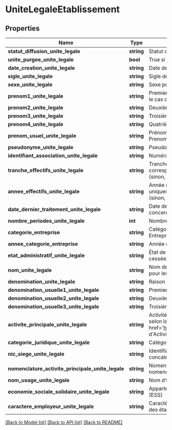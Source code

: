 # UniteLegaleEtablissement

## Properties
Name | Type | Description | Notes
------------ | ------------- | ------------- | -------------
**statut_diffusion_unite_legale** | **string** | Statut de diffusion de l’unité légale | [optional] 
**unite_purgee_unite_legale** | **bool** | True si l&#39;unité est une unité purgée | [optional] 
**date_creation_unite_legale** | **string** | Date de création de l&#39;unité légale, au format AAAA-MM-JJ | [optional] 
**sigle_unite_legale** | **string** | Sigle de l&#39;unité légale | [optional] 
**sexe_unite_legale** | **string** | Sexe pour les personnes physiques sinon null | [optional] 
**prenom1_unite_legale** | **string** | Premier prénom déclaré pour une personne physique, peut être null dans le cas d&#39;une unité purgée | [optional] 
**prenom2_unite_legale** | **string** | Deuxième prénom déclaré pour une personne physique | [optional] 
**prenom3_unite_legale** | **string** | Troisième prénom déclaré pour une personne physique | [optional] 
**prenom4_unite_legale** | **string** | Quatrième prénom déclaré pour une personne physique | [optional] 
**prenom_usuel_unite_legale** | **string** | Prénom usuel pour les personne physiques, correspond généralement au Prenom1 | [optional] 
**pseudonyme_unite_legale** | **string** | Pseudonyme pour les personnes physiques | [optional] 
**identifiant_association_unite_legale** | **string** | Numéro au Répertoire National des Associations | [optional] 
**tranche_effectifs_unite_legale** | **string** | Tranche d&#39;effectif salarié de l&#39;unité légale, valorisé uniquement si l&#39;année correspondante est supérieure ou égale à l&#39;année d&#39;interrogation-3 (sinon, NN) | [optional] 
**annee_effectifs_unite_legale** | **string** | Année de validité de la tranche d&#39;effectif salarié de l&#39;unité légale, valorisée uniquement si l&#39;année est supérieure ou égale à l&#39;année d&#39;interrogation-3 (sinon, null) | [optional] 
**date_dernier_traitement_unite_legale** | **string** | Date de la dernière mise à jour effectuée au répertoire Sirene sur le Siren concerné, format AAAA-MM-JJTHH:MM:SS | [optional] 
**nombre_periodes_unite_legale** | **int** | Nombre de périodes dans la vie de l&#39;unité légale | [optional] 
**categorie_entreprise** | **string** | Catégorie à laquelle appartient l&#39;entreprise : Petite ou moyenne entreprise, Entreprise de taille intermédiaire, Grande entreprise | [optional] 
**annee_categorie_entreprise** | **string** | Année de validité de la catégorie d&#39;entreprise | [optional] 
**etat_administratif_unite_legale** | **string** | État de l&#39;entreprise pendant la période (A&#x3D; entreprise active, C&#x3D; entreprise cessée) | [optional] 
**nom_unite_legale** | **string** | Nom de naissance pour les personnes physiques pour la période (null pour les personnes morales) | [optional] 
**denomination_unite_legale** | **string** | Raison sociale (personnes morales) | [optional] 
**denomination_usuelle1_unite_legale** | **string** | Premier nom sous lequel l’entreprise est connue du public | [optional] 
**denomination_usuelle2_unite_legale** | **string** | Deuxième nom sous lequel l’entreprise est connue du public | [optional] 
**denomination_usuelle3_unite_legale** | **string** | Troisième nom sous lequel l’entreprise est connue du public | [optional] 
**activite_principale_unite_legale** | **string** | Activité principale de l&#39;entreprise pendant la période (l&#39;APE est codifiée selon la &lt;a href&#x3D;&#39;https://www.insee.fr/fr/information/2406147&#39;&gt;nomenclature d&#39;Activités Française (NAF)&lt;/a&gt; | [optional] 
**categorie_juridique_unite_legale** | **string** | Catégorie juridique de l’entreprise (&#x3D;1000 pour les personnes physiques) | [optional] 
**nic_siege_unite_legale** | **string** | Identifiant du siège pour la période (le Siret du siège est obtenu en concaténant le numéro Siren et le NIC) | [optional] 
**nomenclature_activite_principale_unite_legale** | **string** | Nomenclature de l&#39;activité, permet de savoir à partir de quelle nomenclature est codifiée ActivitePrincipale | [optional] 
**nom_usage_unite_legale** | **string** | Nom d’usage pour les personnes physiques sinon null | [optional] 
**economie_sociale_solidaire_unite_legale** | **string** | Appartenance de l’unité légale au champ de l’économie sociale et solidaire (ESS) | [optional] 
**caractere_employeur_unite_legale** | **string** | Caractère employeur de l&#39;entreprise. Valeur courante&#x3D;O si au moins l&#39;un des établissements actifs de l&#39;unité légale emploie des salariés | [optional] 

[[Back to Model list]](../README.md#documentation-for-models) [[Back to API list]](../README.md#documentation-for-api-endpoints) [[Back to README]](../README.md)


